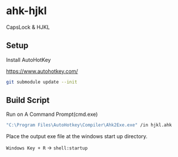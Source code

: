 # ahk-hjkl

CapsLock &amp; HJKL

## Setup

Install AutoHotKey 

https://www.autohotkey.com/

```sh
git submodule update --init
```

## Build Script

Run on A Command Prompt(cmd.exe)

```cmd
"C:\Program Files\AutoHotkey\Compiler\Ahk2Exe.exe" /in hjkl.ahk
```

Place the output exe file at the windows start up directory.

`Windows Key + R` -> `shell:startup`
